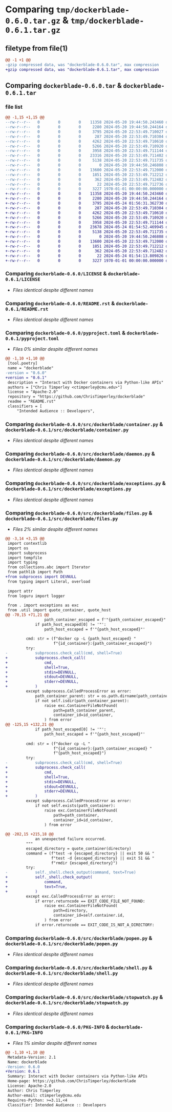 # Comparing `tmp/dockerblade-0.6.0.tar.gz` & `tmp/dockerblade-0.6.1.tar.gz`

## filetype from file(1)

```diff
@@ -1 +1 @@
-gzip compressed data, was "dockerblade-0.6.0.tar", max compression
+gzip compressed data, was "dockerblade-0.6.1.tar", max compression
```

## Comparing `dockerblade-0.6.0.tar` & `dockerblade-0.6.1.tar`

### file list

```diff
@@ -1,15 +1,15 @@
--rw-r--r--   0        0        0    11358 2024-05-20 19:44:50.243460 dockerblade-0.6.0/LICENSE
--rw-r--r--   0        0        0     2280 2024-05-20 19:44:50.244164 dockerblade-0.6.0/README.rst
--rw-r--r--   0        0        0     3795 2024-05-20 22:53:49.710027 dockerblade-0.6.0/pyproject.toml
--rw-r--r--   0        0        0      287 2024-05-20 22:53:49.710304 dockerblade-0.6.0/src/dockerblade/__init__.py
--rw-r--r--   0        0        0     4262 2024-05-20 22:53:49.710610 dockerblade-0.6.0/src/dockerblade/container.py
--rw-r--r--   0        0        0     5266 2024-05-20 22:53:49.710920 dockerblade-0.6.0/src/dockerblade/daemon.py
--rw-r--r--   0        0        0     3958 2024-05-20 22:53:49.711144 dockerblade-0.6.0/src/dockerblade/exceptions.py
--rw-r--r--   0        0        0    23316 2024-05-20 22:53:49.711402 dockerblade-0.6.0/src/dockerblade/files.py
--rw-r--r--   0        0        0     5138 2024-05-20 22:53:49.711735 dockerblade-0.6.0/src/dockerblade/popen.py
--rw-r--r--   0        0        0        0 2024-05-20 19:44:50.246808 dockerblade-0.6.0/src/dockerblade/py.typed
--rw-r--r--   0        0        0    13600 2024-05-20 22:53:49.712000 dockerblade-0.6.0/src/dockerblade/shell.py
--rw-r--r--   0        0        0     1851 2024-05-20 22:53:49.712212 dockerblade-0.6.0/src/dockerblade/stopwatch.py
--rw-r--r--   0        0        0      362 2024-05-20 22:53:49.712482 dockerblade-0.6.0/src/dockerblade/util.py
--rw-r--r--   0        0        0       22 2024-05-20 22:53:49.712736 dockerblade-0.6.0/src/dockerblade/version.py
--rw-r--r--   0        0        0     3227 1970-01-01 00:00:00.000000 dockerblade-0.6.0/PKG-INFO
+-rw-r--r--   0        0        0    11358 2024-05-20 19:44:50.243460 dockerblade-0.6.1/LICENSE
+-rw-r--r--   0        0        0     2280 2024-05-20 19:44:50.244164 dockerblade-0.6.1/README.rst
+-rw-r--r--   0        0        0     3795 2024-05-24 01:56:31.362730 dockerblade-0.6.1/pyproject.toml
+-rw-r--r--   0        0        0      287 2024-05-20 22:53:49.710304 dockerblade-0.6.1/src/dockerblade/__init__.py
+-rw-r--r--   0        0        0     4262 2024-05-20 22:53:49.710610 dockerblade-0.6.1/src/dockerblade/container.py
+-rw-r--r--   0        0        0     5266 2024-05-20 22:53:49.710920 dockerblade-0.6.1/src/dockerblade/daemon.py
+-rw-r--r--   0        0        0     3958 2024-05-20 22:53:49.711144 dockerblade-0.6.1/src/dockerblade/exceptions.py
+-rw-r--r--   0        0        0    23678 2024-05-24 01:54:52.469945 dockerblade-0.6.1/src/dockerblade/files.py
+-rw-r--r--   0        0        0     5138 2024-05-20 22:53:49.711735 dockerblade-0.6.1/src/dockerblade/popen.py
+-rw-r--r--   0        0        0        0 2024-05-20 19:44:50.246808 dockerblade-0.6.1/src/dockerblade/py.typed
+-rw-r--r--   0        0        0    13600 2024-05-20 22:53:49.712000 dockerblade-0.6.1/src/dockerblade/shell.py
+-rw-r--r--   0        0        0     1851 2024-05-20 22:53:49.712212 dockerblade-0.6.1/src/dockerblade/stopwatch.py
+-rw-r--r--   0        0        0      362 2024-05-20 22:53:49.712482 dockerblade-0.6.1/src/dockerblade/util.py
+-rw-r--r--   0        0        0       22 2024-05-24 01:54:13.809826 dockerblade-0.6.1/src/dockerblade/version.py
+-rw-r--r--   0        0        0     3227 1970-01-01 00:00:00.000000 dockerblade-0.6.1/PKG-INFO
```

### Comparing `dockerblade-0.6.0/LICENSE` & `dockerblade-0.6.1/LICENSE`

 * *Files identical despite different names*

### Comparing `dockerblade-0.6.0/README.rst` & `dockerblade-0.6.1/README.rst`

 * *Files identical despite different names*

### Comparing `dockerblade-0.6.0/pyproject.toml` & `dockerblade-0.6.1/pyproject.toml`

 * *Files 0% similar despite different names*

```diff
@@ -1,10 +1,10 @@
 [tool.poetry]
 name = "dockerblade"
-version = "0.6.0"
+version = "0.6.1"
 description = "Interact with Docker containers via Python-like APIs"
 authors = ["Chris Timperley <ctimperley@cmu.edu>"]
 license = "Apache-2.0"
 repository = "https://github.com/ChrisTimperley/dockerblade"
 readme = "README.rst"
 classifiers = [
     "Intended Audience :: Developers",
```

### Comparing `dockerblade-0.6.0/src/dockerblade/container.py` & `dockerblade-0.6.1/src/dockerblade/container.py`

 * *Files identical despite different names*

### Comparing `dockerblade-0.6.0/src/dockerblade/daemon.py` & `dockerblade-0.6.1/src/dockerblade/daemon.py`

 * *Files identical despite different names*

### Comparing `dockerblade-0.6.0/src/dockerblade/exceptions.py` & `dockerblade-0.6.1/src/dockerblade/exceptions.py`

 * *Files identical despite different names*

### Comparing `dockerblade-0.6.0/src/dockerblade/files.py` & `dockerblade-0.6.1/src/dockerblade/files.py`

 * *Files 2% similar despite different names*

```diff
@@ -3,14 +3,15 @@
 import contextlib
 import os
 import subprocess
 import tempfile
 import typing
 from collections.abc import Iterator
 from pathlib import Path
+from subprocess import DEVNULL
 from typing import Literal, overload
 
 import attr
 from loguru import logger
 
 from . import exceptions as exc
 from .util import quote_container, quote_host
@@ -70,15 +71,21 @@
                 path_container_escaped = f'"{path_container_escaped}"'
             if path_host_escaped[0] != '"':
                 path_host_escaped = f'"{path_host_escaped}"'
 
         cmd: str = (f"docker cp -L {path_host_escaped} "
                     f"{id_container}:{path_container_escaped}")
         try:
-            subprocess.check_call(cmd, shell=True)
+            subprocess.check_call(
+                cmd,
+                shell=True,
+                stdin=DEVNULL,
+                stdout=DEVNULL,
+                stderr=DEVNULL,
+            )
         except subprocess.CalledProcessError as error:
             path_container_parent: str = os.path.dirname(path_container)
             if not self.isdir(path_container_parent):
                 raise exc.ContainerFileNotFound(
                     path=path_container_parent,
                     container_id=id_container,
                 ) from error
@@ -125,15 +132,21 @@
             if path_host_escaped[0] != '"':
                 path_host_escaped = f'"{path_host_escaped}"'
 
         cmd: str = (f"docker cp -L "
                     f"{id_container}:{path_container_escaped} "
                     f"{path_host_escaped}")
         try:
-            subprocess.check_call(cmd, shell=True)
+            subprocess.check_call(
+                cmd,
+                shell=True,
+                stdin=DEVNULL,
+                stdout=DEVNULL,
+                stderr=DEVNULL,
+            )
         except subprocess.CalledProcessError as error:
             if not self.exists(path_container):
                 raise exc.ContainerFileNotFound(
                     path=path_container,
                     container_id=id_container,
                 ) from error
 
@@ -202,15 +215,18 @@
             an unexpected failure occurred.
         """
         escaped_directory = quote_container(directory)
         command = (f"test -e {escaped_directory} || exit 50 && "
                    f"test -d {escaped_directory} || exit 51 && "
                    f"rmdir {escaped_directory}")
         try:
-            self._shell.check_output(command, text=True)
+            self._shell.check_output(
+                command,
+                text=True,
+            )
         except exc.CalledProcessError as error:
             if error.returncode == EXIT_CODE_FILE_NOT_FOUND:
                 raise exc.ContainerFileNotFound(
                     path=directory,
                     container_id=self.container.id,
                 ) from error
             if error.returncode == EXIT_CODE_IS_NOT_A_DIRECTORY:
```

### Comparing `dockerblade-0.6.0/src/dockerblade/popen.py` & `dockerblade-0.6.1/src/dockerblade/popen.py`

 * *Files identical despite different names*

### Comparing `dockerblade-0.6.0/src/dockerblade/shell.py` & `dockerblade-0.6.1/src/dockerblade/shell.py`

 * *Files identical despite different names*

### Comparing `dockerblade-0.6.0/src/dockerblade/stopwatch.py` & `dockerblade-0.6.1/src/dockerblade/stopwatch.py`

 * *Files identical despite different names*

### Comparing `dockerblade-0.6.0/PKG-INFO` & `dockerblade-0.6.1/PKG-INFO`

 * *Files 1% similar despite different names*

```diff
@@ -1,10 +1,10 @@
 Metadata-Version: 2.1
 Name: dockerblade
-Version: 0.6.0
+Version: 0.6.1
 Summary: Interact with Docker containers via Python-like APIs
 Home-page: https://github.com/ChrisTimperley/dockerblade
 License: Apache-2.0
 Author: Chris Timperley
 Author-email: ctimperley@cmu.edu
 Requires-Python: >=3.11,<4
 Classifier: Intended Audience :: Developers
```

